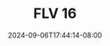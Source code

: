 --- 
title: "FLV 16"
description: "streaming bokeh FLV 16 instagram full vidio new"
date: 2024-09-06T17:44:14-08:00
file_code: "7xyzubopc6g5"
draft: false
cover: "58jb8b3yrotenkfh.jpg"
tags: ["FLV", "bokep-indo", "bokep-viral", "bokep-ig"]
length: 140
fld_id: "1482594"
foldername: "AFIFAH"
categories: ["AFIFAH"]
views: 0
---